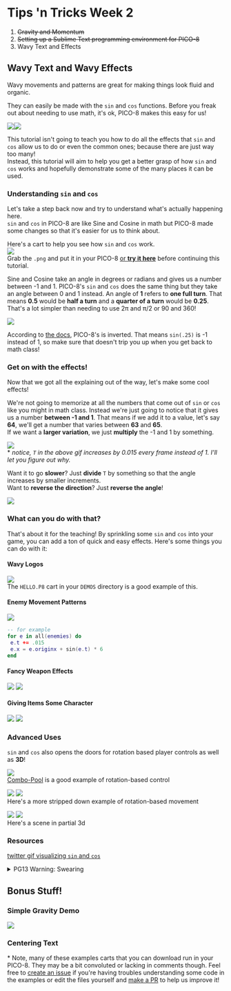 # Tips 'n Tricks Week 2
1. ~~Gravity and Momentum~~
2. ~~Setting up a Sublime Text programming environment for PICO-8~~
3. Wavy Text and Effects


## Wavy Text and Wavy Effects

Wavy movements and patterns are great for making things look fluid and organic.

They can easily be made with the `sin` and `cos` functions. Before you freak out about needing to use math, it's ok, PICO-8 makes this easy for us!

![](lava-sin.gif)![](catch-sin.gif)

This tutorial isn't going to teach you how to do all the effects that `sin` and `cos` allow us to do or even the common ones; because there are just way too many!  
Instead, this tutorial will aim to help you get a better grasp of how `sin` and `cos` works and hopefully demonstrate some of the many places it can be used.

### Understanding `sin` and `cos`

Let's take a step back now and try to understand what's actually happening here.  
`sin` and `cos` in PICO-8 are like Sine and Cosine in math but PICO-8 made some changes so that it's easier for us to think about.

Here's a cart to help you see how `sin` and `cos` work.  
![](sin_cos_ex.p8.png)  
Grab the `.png` and put it in your PICO-8 [or **try it here**](https://www.lexaloffle.com/bbs/?tid=30001) before continuing this tutorial.  

Sine and Cosine take an angle in degrees or radians and gives us a number between -1 and 1.
PICO-8's `sin` and `cos` does the same thing but they take an angle between 0 and 1 instead. An angle of **1** refers to **one full turn**. That means **0.5** would be **half a turn** and a **quarter of a turn** would be **0.25**. That's a lot simpler than needing to use 2π and π/2 or 90 and 360!

![](https://trasevoldog.files.wordpress.com/2017/06/angles1.png)

According to [the docs](http://pico-8.wikia.com/wiki/Sin), PICO-8's is inverted. That means `sin(.25)` is -1 instead of 1, so make sure that doesn't trip you up when you get back to math class!

### Get on with the effects!

Now that we got all the explaining out of the way, let's make some cool effects!

We're not going to memorize at all the numbers that come out of `sin` or `cos` like you might in math class. Instead we're just going to notice that it gives us a number **between -1 **and** 1**. That means if we add it to a value, let's say **64**, we'll get a number that varies between **63** and **65**.  
If we want a **larger variation**, we just **multiply** the -1 and 1 by something.

![](multiply_sine.gif)  
\* *notice, `T` in the above gif increases by 0.015 every frame instead of 1. I'll let you figure out why.*

Want it to go **slower**? Just **divide** `T` by something so that the angle increases by smaller increments.  
Want to **reverse the direction**? Just **reverse the angle**!  

![](div_sin.gif)

### What can you do with that?

That's about it for the teaching! By sprinkling some `sin` and `cos` into your game, you can add a ton of quick and easy effects. Here's some things you can do with it:

#### Wavy Logos

![](hello.gif)  
The `HELLO.P8` cart in your `DEMOS` directory is a good example of this.

#### Enemy Movement Patterns

![](enemy-sin.gif)
```lua
-- for example
for e in all(enemies) do
 e.t += .015
 e.x = e.originx + sin(e.t) * 6
end
```

#### Fancy Weapon Effects

![](weapon_sin.gif)
![](fancy_weapon_effects.p8.png)

#### Giving Items Some Character

![](item_sin.gif)
![](item_effects.p8.png)

### Advanced Uses
`sin` and `cos` also opens the doors for rotation based player controls as well as **3D**!

![](combo-pool.png)  
[Combo-Pool](https://www.lexaloffle.com/bbs/?tid=3467) is a good example of rotation-based control  

![](rotation-control.gif)
![](rotation-control.p8.png)  
Here's a more stripped down example of rotation-based movement

![](advanced-3d.gif)
![](simple-3d-example.p8.png)   
Here's a scene in partial 3d



### Resources

[twitter gif visualizing `sin` and `cos`](https://twitter.com/MBoffin/status/905191907294199808)   

<details>
    <summary>PG13 Warning: Swearing</summary>
    [Why turn-based angles?](https://trasevol.dog/2017/06/08/doodle-insights-17-a-case-for-turn-based-angles/)
</details>


## Bonus Stuff!

### Simple Gravity Demo

![](gravity.p8.png)

### Centering Text

\* Note, many of these examples carts that you can download run in your PICO-8. They may be a bit convoluted or lacking in comments though. Feel free to [create an issue](https://github.com/FreeCodeCampGuam/GameDevBootcamp/issues/new) if you're having troubles understanding some code in the examples or edit the files yourself and [make a PR](https://github.com/FreeCodeCampGuam/GameDevBootcamp/pulls) to help us improve it!
